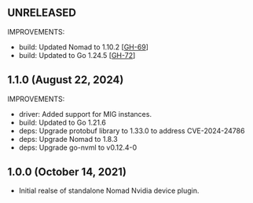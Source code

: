 ## UNRELEASED

IMPROVEMENTS:
 * build: Updated Nomad to 1.10.2 [[GH-69](https://github.com/hashicorp/nomad-device-nvidia/pull/69)]
 * build: Updated to Go 1.24.5 [[GH-72](https://github.com/hashicorp/nomad-device-nvidia/pull/72)]

## 1.1.0 (August 22, 2024)

IMPROVEMENTS:
 * driver: Added support for MIG instances.
 * build: Updated to Go 1.21.6
 * deps: Upgrade protobuf library to 1.33.0 to address CVE-2024-24786
 * deps: Upgrade Nomad to 1.8.3
 * deps: Upgrade go-nvml to v0.12.4-0

## 1.0.0 (October 14, 2021)

* Initial realse of standalone Nomad Nvidia device plugin.
